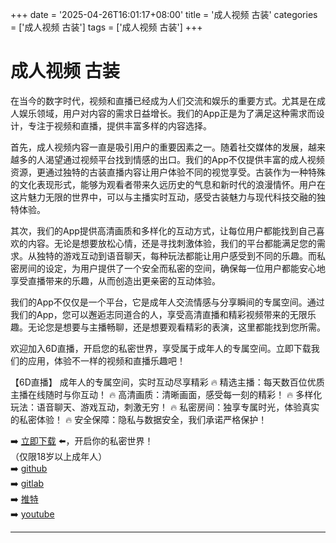 +++
date = '2025-04-26T16:01:17+08:00'
title = '成人视频 古装'
categories = ['成人视频 古装']
tags = ['成人视频 古装']
+++

# 成人视频 古装

在当今的数字时代，视频和直播已经成为人们交流和娱乐的重要方式。尤其是在成人娱乐领域，用户对内容的需求日益增长。我们的App正是为了满足这种需求而设计，专注于视频和直播，提供丰富多样的内容选择。

首先，成人视频内容一直是吸引用户的重要因素之一。随着社交媒体的发展，越来越多的人渴望通过视频平台找到情感的出口。我们的App不仅提供丰富的成人视频资源，更通过独特的古装直播内容让用户体验不同的视觉享受。古装作为一种特殊的文化表现形式，能够为观看者带来久远历史的气息和新时代的浪漫情怀。用户在这片魅力无限的世界中，可以与主播实时互动，感受古装魅力与现代科技交融的独特体验。

其次，我们的App提供高清画质和多样化的互动方式，让每位用户都能找到自己喜欢的内容。无论是想要放松心情，还是寻找刺激体验，我们的平台都能满足您的需求。从独特的游戏互动到语音聊天，每种玩法都能让用户感受到不同的乐趣。而私密房间的设定，为用户提供了一个安全而私密的空间，确保每一位用户都能安心地享受直播带来的乐趣，从而创造出更亲密的互动体验。

我们的App不仅仅是一个平台，它是成年人交流情感与分享瞬间的专属空间。通过我们的App，您可以邂逅志同道合的人，享受高清直播和精彩视频带来的无限乐趣。无论您是想要与主播畅聊，还是想要观看精彩的表演，这里都能找到您所需。

欢迎加入6D直播，开启您的私密世界，享受属于成年人的专属空间。立即下载我们的应用，体验不一样的视频和直播乐趣吧！

【6D直播】
成年人的专属空间，实时互动尽享精彩
🔥 精选主播：每天数百位优质主播在线随时与你互动！
🔥 高清画质：清晰画面，感受每一刻的精彩！
🔥 多样化玩法：语音聊天、游戏互动，刺激无穷！
🔥 私密房间：独享专属时光，体验真实的私密体验！
🔥 安全保障：隐私与数据安全，我们承诺严格保护！

➡️ [立即下载](https://down123.s3.ap-east-1.amazonaws.com/down/down.html?channelCode=blog) ⬅️，开启你的私密世界！  
（仅限18岁以上成年人）  
➡️ [github](https://aldult-live.github.io/)  
➡️ [gitlab](https://seo-09598d.gitlab.io/)  
➡️ [推特](https://x.com/wegame33)  
➡️ [youtube](https://www.youtube.com/@6Dlive)

---
